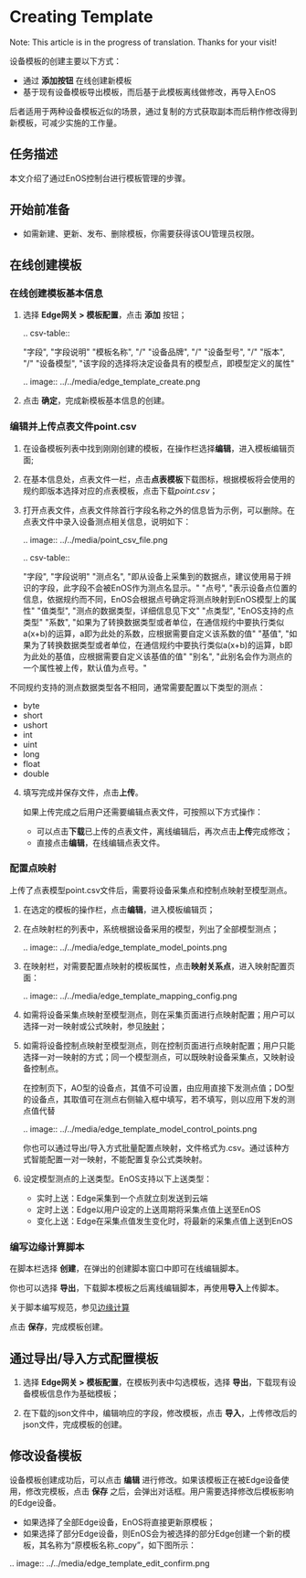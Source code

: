 # Creating Template

Note: This article is in the progress of translation. Thanks for your visit!

设备模板的创建主要以下方式：

- 通过 **添加按钮** 在线创建新模板
- 基于现有设备模板导出模板，而后基于此模板离线做修改，再导入EnOS

后者适用于两种设备模板近似的场景，通过复制的方式获取副本而后稍作修改得到新模板，可减少实施的工作量。

## 任务描述

本文介绍了通过EnOS控制台进行模板管理的步骤。

## 开始前准备

- 如需新建、更新、发布、删除模板，你需要获得该OU管理员权限。

## 在线创建模板

### 在线创建模板基本信息

1. 选择 **Edge网关 > 模板配置**，点击 **添加** 按钮；


   .. csv-table::

      "字段", "字段说明"
      "模板名称", "/"
      "设备品牌", "/"
      "设备型号", "/"
      "版本", "/"
      "设备模型", "该字段的选择将决定设备具有的模型点，即模型定义的属性"
      
   .. image:: ../../media/edge_template_create.png

2. 点击 **确定**，完成新模板基本信息的创建。

### 编辑并上传点表文件point.csv

1. 在设备模板列表中找到刚刚创建的模板，在操作栏选择**编辑**，进入模板编辑页面;

2. 在基本信息处，点表文件一栏，点击**点表模板**下载图标，根据模板将会使用的规约即版本选择对应的点表模板，点击下载*point.csv*；

3. 打开点表文件，点表文件除首行字段名称之外的信息皆为示例，可以删除。在点表文件中录入设备测点相关信息，说明如下：

   .. image:: ../../media/point_csv_file.png


   .. csv-table::

      "字段", "字段说明"
      "测点名", "即从设备上采集到的数据点，建议使用易于辨识的字段，此字段不会被EnOS作为测点名显示。"
      "点号", "表示设备点位置的信息，依据规约而不同，EnOS会根据点号确定将测点映射到EnOS模型上的属性"
      "值类型", "测点的数据类型，详细信息见下文"
      "点类型", "EnOS支持的点类型"
      "系数", "如果为了转换数据类型或者单位，在通信规约中要执行类似a(x+b)的运算，a即为此处的系数，应根据需要自定义该系数的值"
      "基值", "如果为了转换数据类型或者单位，在通信规约中要执行类似a(x+b)的运算，b即为此处的基值，应根据需要自定义该基值的值"
      "别名", "此别名会作为测点的一个属性被上传，默认值为点号。"


  不同规约支持的测点数据类型各不相同，通常需要配置以下类型的测点：

  - byte
  - short
  - ushort
  - int
  - uint
  - long
  - float
  - double


4. 填写完成并保存文件，点击**上传**。

   如果上传完成之后用户还需要编辑点表文件，可按照以下方式操作：
   - 可以点击**下载**已上传的点表文件，离线编辑后，再次点击**上传**完成修改；
   - 直接点击**编辑**，在线编辑点表文件。

### 配置点映射

上传了点表模型point.csv文件后，需要将设备采集点和控制点映射至模型测点。

1. 在选定的模板的操作栏，点击**编辑**，进入模板编辑页；

2. 在点映射栏的列表中，系统根据设备采用的模型，列出了全部模型测点；

   .. image:: ../../media/edge_template_model_points.png

3. 在映射栏，对需要配置点映射的模板属性，点击**映射关系点**，进入映射配置页面：

   .. image:: ../../media/edge_template_mapping_config.png

4. 如需将设备采集点映射至模型测点，则在采集页面进行点映射配置；用户可以选择一对一映射或公式映射，参见[映射](../../learn/mapping)；

5. 如需将设备控制点映射至模型测点，则在控制页面进行点映射配置；用户只能选择一对一映射的方式；同一个模型测点，可以既映射设备采集点，又映射设备控制点。

   在控制页下，AO型的设备点，其值不可设置，由应用直接下发测点值；DO型的设备点，其取值可在测点右侧输入框中填写，若不填写，则以应用下发的测点值代替

   .. image:: ../../media/edge_template_model_control_points.png

   你也可以通过导出/导入方式批量配置点映射，文件格式为.csv。通过该种方式智能配置一对一映射，不能配置复杂公式类映射。

6. 设定模型测点的上送类型。EnOS支持以下上送类型：

   - 实时上送：Edge采集到一个点就立刻发送到云端
   - 定时上送：Edge以用户设定的上送周期将采集点值上送至EnOS
   - 变化上送：Edge在采集点值发生变化时，将最新的采集点值上送到EnOS

### 编写边缘计算脚本

在脚本栏选择 **创建**，在弹出的创建脚本窗口中即可在线编辑脚本。

你也可以选择 **导出**，下载脚本模板之后离线编辑脚本，再使用**导入**上传脚本。

关于脚本编写规范，参见[边缘计算](../../learn/edge_specification/edge_computing)

点击 **保存**，完成模板创建。

## 通过导出/导入方式配置模板

1. 选择 **Edge网关 > 模板配置**，在模板列表中勾选模板，选择 **导出**，下载现有设备模板信息作为基础模板；

2. 在下载的json文件中，编辑响应的字段，修改模板，点击 **导入**，上传修改后的json文件，完成模板的创建。

## 修改设备模板

设备模板创建成功后，可以点击 **编辑** 进行修改。如果该模板正在被Edge设备使用，修改完模板，点击 **保存** 之后，会弹出对话框。用户需要选择修改后模板影响的Edge设备。

- 如果选择了全部Edge设备，EnOS将直接更新原模板；
- 如果选择了部分Edge设备，则EnOS会为被选择的部分Edge创建一个新的模板，其名称为“原模板名称_copy”，如下图所示：

.. image:: ../../media/edge_template_edit_confirm.png



<!--end-->
